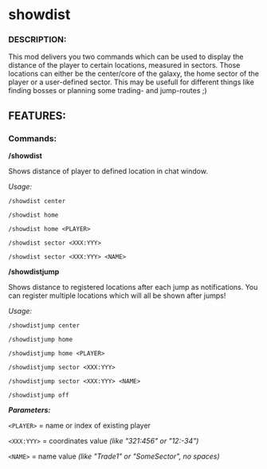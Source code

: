 # showdist

### DESCRIPTION:
This mod delivers you two commands which can be used to display the distance of the player to certain locations, measured in sectors.
Those locations can either be the center/core of the galaxy, the home sector of the player or a user-defined sector.
This may be usefull for different things like finding bosses or planning some trading- and jump-routes ;)

## FEATURES:
### Commands:


**/showdist**

Shows distance of player to defined location in chat window.

*Usage:*

`/showdist center`

`/showdist home`

`/showdist home <PLAYER>`

`/showdist sector <XXX:YYY>`

`/showdist sector <XXX:YYY> <NAME>`


**/showdistjump**

Shows distance to registered locations after each jump as notifications.
You can register multiple locations which will all be shown after jumps!

*Usage:*

`/showdistjump center`

`/showdistjump home`

`/showdistjump home <PLAYER>`

`/showdistjump sector <XXX:YYY>`

`/showdistjump sector <XXX:YYY> <NAME>`

`/showdistjump off`


__*Parameters:*__

`<PLAYER>` = name or index of existing player

`<XXX:YYY>` = coordinates value *(like "321:456" or "12:-34")*

`<NAME>` = name value *(like "Trade1" or "SomeSector", no spaces)*
